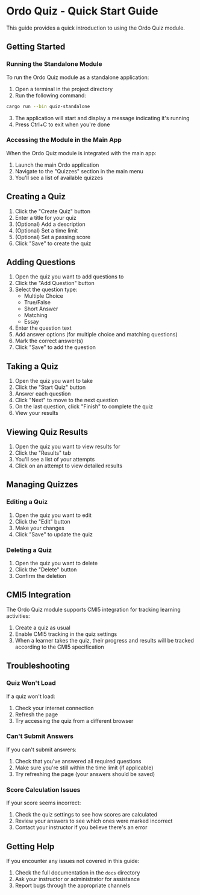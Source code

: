 # Ordo Quiz - Quick Start Guide

This guide provides a quick introduction to using the Ordo Quiz module.

## Getting Started

### Running the Standalone Module

To run the Ordo Quiz module as a standalone application:

1. Open a terminal in the project directory
2. Run the following command:

```bash
cargo run --bin quiz-standalone
```

3. The application will start and display a message indicating it's running
4. Press Ctrl+C to exit when you're done

### Accessing the Module in the Main App

When the Ordo Quiz module is integrated with the main app:

1. Launch the main Ordo application
2. Navigate to the "Quizzes" section in the main menu
3. You'll see a list of available quizzes

## Creating a Quiz

1. Click the "Create Quiz" button
2. Enter a title for your quiz
3. (Optional) Add a description
4. (Optional) Set a time limit
5. (Optional) Set a passing score
6. Click "Save" to create the quiz

## Adding Questions

1. Open the quiz you want to add questions to
2. Click the "Add Question" button
3. Select the question type:
   - Multiple Choice
   - True/False
   - Short Answer
   - Matching
   - Essay
4. Enter the question text
5. Add answer options (for multiple choice and matching questions)
6. Mark the correct answer(s)
7. Click "Save" to add the question

## Taking a Quiz

1. Open the quiz you want to take
2. Click the "Start Quiz" button
3. Answer each question
4. Click "Next" to move to the next question
5. On the last question, click "Finish" to complete the quiz
6. View your results

## Viewing Quiz Results

1. Open the quiz you want to view results for
2. Click the "Results" tab
3. You'll see a list of your attempts
4. Click on an attempt to view detailed results

## Managing Quizzes

### Editing a Quiz

1. Open the quiz you want to edit
2. Click the "Edit" button
3. Make your changes
4. Click "Save" to update the quiz

### Deleting a Quiz

1. Open the quiz you want to delete
2. Click the "Delete" button
3. Confirm the deletion

## CMI5 Integration

The Ordo Quiz module supports CMI5 integration for tracking learning activities:

1. Create a quiz as usual
2. Enable CMI5 tracking in the quiz settings
3. When a learner takes the quiz, their progress and results will be tracked according to the CMI5 specification

## Troubleshooting

### Quiz Won't Load

If a quiz won't load:

1. Check your internet connection
2. Refresh the page
3. Try accessing the quiz from a different browser

### Can't Submit Answers

If you can't submit answers:

1. Check that you've answered all required questions
2. Make sure you're still within the time limit (if applicable)
3. Try refreshing the page (your answers should be saved)

### Score Calculation Issues

If your score seems incorrect:

1. Check the quiz settings to see how scores are calculated
2. Review your answers to see which ones were marked incorrect
3. Contact your instructor if you believe there's an error

## Getting Help

If you encounter any issues not covered in this guide:

1. Check the full documentation in the `docs` directory
2. Ask your instructor or administrator for assistance
3. Report bugs through the appropriate channels
